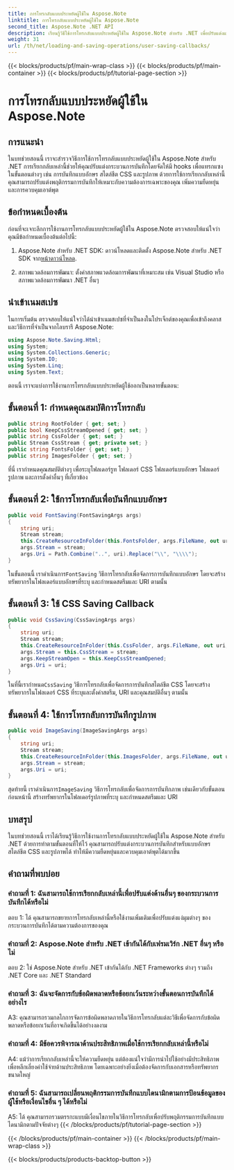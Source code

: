 ```yaml
---
title: การโทรกลับแบบประหยัดผู้ใช้ใน Aspose.Note
linktitle: การโทรกลับแบบประหยัดผู้ใช้ใน Aspose.Note
second_title: Aspose.Note .NET API
description: เรียนรู้วิธีใช้การโทรกลับแบบประหยัดผู้ใช้ใน Aspose.Note สำหรับ .NET เพื่อปรับแต่งแบบอักษรสำหรับการบันทึก, CSS และรูปภาพ
weight: 31
url: /th/net/loading-and-saving-operations/user-saving-callbacks/
---
```


{{< blocks/products/pf/main-wrap-class >}}
{{< blocks/products/pf/main-container >}}
{{< blocks/products/pf/tutorial-page-section >}}

# การโทรกลับแบบประหยัดผู้ใช้ใน Aspose.Note

## การแนะนำ

ในบทช่วยสอนนี้ เราจะสำรวจวิธีการใช้การโทรกลับแบบประหยัดผู้ใช้ใน Aspose.Note สำหรับ .NET การเรียกกลับเหล่านี้ช่วยให้คุณปรับแต่งกระบวนการบันทึกโดยจัดให้มี hooks เพื่อแทรกแซงในขั้นตอนต่างๆ เช่น การบันทึกแบบอักษร สไตล์ชีต CSS และรูปภาพ ด้วยการใช้การเรียกกลับเหล่านี้ คุณสามารถปรับแต่งพฤติกรรมการบันทึกให้เหมาะกับความต้องการเฉพาะของคุณ เพิ่มความยืดหยุ่นและการควบคุมเอาต์พุต

## ข้อกำหนดเบื้องต้น

ก่อนที่จะเจาะลึกการใช้งานการโทรกลับแบบประหยัดผู้ใช้ใน Aspose.Note ตรวจสอบให้แน่ใจว่าคุณมีข้อกำหนดเบื้องต้นต่อไปนี้:

1.  Aspose.Note สำหรับ .NET SDK: ดาวน์โหลดและติดตั้ง Aspose.Note สำหรับ .NET SDK จาก[หน้าดาวน์โหลด](https://releases.aspose.com/note/net/).
   
2. สภาพแวดล้อมการพัฒนา: ตั้งค่าสภาพแวดล้อมการพัฒนาที่เหมาะสม เช่น Visual Studio หรือสภาพแวดล้อมการพัฒนา .NET อื่นๆ

## นำเข้าเนมสเปซ

ในการเริ่มต้น ตรวจสอบให้แน่ใจว่าได้นำเข้าเนมสเปซที่จำเป็นลงในโปรเจ็กต์ของคุณเพื่อเข้าถึงคลาสและวิธีการที่จำเป็นจากไลบรารี Aspose.Note:

```csharp
using Aspose.Note.Saving.Html;
using System;
using System.Collections.Generic;
using System.IO;
using System.Linq;
using System.Text;
```

ตอนนี้ เราจะแบ่งการใช้งานการโทรกลับแบบประหยัดผู้ใช้ออกเป็นหลายขั้นตอน:

## ขั้นตอนที่ 1: กำหนดคุณสมบัติการโทรกลับ

```csharp
public string RootFolder { get; set; }
public bool KeepCssStreamOpened { get; set; }
public string CssFolder { get; set; }
public Stream CssStream { get; private set; }
public string FontsFolder { get; set; }
public string ImagesFolder { get; set; }
```

ที่นี่ เรากำหนดคุณสมบัติต่างๆ เพื่อระบุโฟลเดอร์รูท โฟลเดอร์ CSS โฟลเดอร์แบบอักษร โฟลเดอร์รูปภาพ และการตั้งค่าอื่นๆ ที่เกี่ยวข้อง

## ขั้นตอนที่ 2: ใช้การโทรกลับเพื่อบันทึกแบบอักษร

```csharp
public void FontSaving(FontSavingArgs args)
{
    string uri;
    Stream stream;
    this.CreateResourceInFolder(this.FontsFolder, args.FileName, out uri, out stream);
    args.Stream = stream;
    args.Uri = Path.Combine("..", uri).Replace("\\", "\\\\");
}
```

 ในขั้นตอนนี้ เราดำเนินการ`FontSaving` วิธีการโทรกลับเพื่อจัดการการบันทึกแบบอักษร โดยจะสร้างทรัพยากรในโฟลเดอร์แบบอักษรที่ระบุ และกำหนดสตรีมและ URI ตามนั้น

## ขั้นตอนที่ 3: ใช้ CSS Saving Callback

```csharp
public void CssSaving(CssSavingArgs args)
{
    string uri;
    Stream stream;
    this.CreateResourceInFolder(this.CssFolder, args.FileName, out uri, out stream);
    args.Stream = this.CssStream = stream;
    args.KeepStreamOpen = this.KeepCssStreamOpened;
    args.Uri = uri;
}
```

 ในที่นี้เรากำหนด`CssSaving` วิธีการโทรกลับเพื่อจัดการการบันทึกสไตล์ชีต CSS โดยจะสร้างทรัพยากรในโฟลเดอร์ CSS ที่ระบุและตั้งค่าสตรีม, URI และคุณสมบัติอื่นๆ ตามนั้น

## ขั้นตอนที่ 4: ใช้การโทรกลับการบันทึกรูปภาพ

```csharp
public void ImageSaving(ImageSavingArgs args)
{
    string uri;
    Stream stream;
    this.CreateResourceInFolder(this.ImagesFolder, args.FileName, out uri, out stream);
    args.Stream = stream;
    args.Uri = uri;
}
```

 สุดท้ายนี้ เราดำเนินการ`ImageSaving` วิธีการโทรกลับเพื่อจัดการการบันทึกภาพ เช่นเดียวกับขั้นตอนก่อนหน้านี้ สร้างทรัพยากรในโฟลเดอร์รูปภาพที่ระบุ และกำหนดสตรีมและ URI

## บทสรุป

ในบทช่วยสอนนี้ เราได้เรียนรู้วิธีการใช้งานการโทรกลับแบบประหยัดผู้ใช้ใน Aspose.Note สำหรับ .NET ด้วยการทำตามขั้นตอนที่ให้ไว้ คุณสามารถปรับแต่งกระบวนการบันทึกสำหรับแบบอักษร สไตล์ชีต CSS และรูปภาพได้ ทำให้มีความยืดหยุ่นและควบคุมเอาต์พุตได้มากขึ้น

## คำถามที่พบบ่อย

### คำถามที่ 1: ฉันสามารถใช้การเรียกกลับเหล่านี้เพื่อปรับแต่งด้านอื่นๆ ของกระบวนการบันทึกได้หรือไม่

ตอบ 1: ได้ คุณสามารถขยายการโทรกลับเหล่านี้หรือใช้งานเพิ่มเติมเพื่อปรับแต่งแง่มุมต่างๆ ของกระบวนการบันทึกได้ตามความต้องการของคุณ

### คำถามที่ 2: Aspose.Note สำหรับ .NET เข้ากันได้กับเฟรมเวิร์ก .NET อื่นๆ หรือไม่

ตอบ 2: ใช่ Aspose.Note สำหรับ .NET เข้ากันได้กับ .NET Frameworks ต่างๆ รวมถึง .NET Core และ .NET Standard

### คำถามที่ 3: ฉันจะจัดการกับข้อผิดพลาดหรือข้อยกเว้นระหว่างขั้นตอนการบันทึกได้อย่างไร

A3: คุณสามารถรวมกลไกการจัดการข้อผิดพลาดภายในวิธีการโทรกลับแต่ละวิธีเพื่อจัดการกับข้อผิดพลาดหรือข้อยกเว้นที่อาจเกิดขึ้นได้อย่างงดงาม

### คำถามที่ 4: มีข้อควรพิจารณาด้านประสิทธิภาพเมื่อใช้การเรียกกลับเหล่านี้หรือไม่

A4: แม้ว่าการเรียกกลับเหล่านี้จะให้ความยืดหยุ่น แต่ต้องแน่ใจว่ามีการนำไปใช้อย่างมีประสิทธิภาพเพื่อหลีกเลี่ยงค่าใช้จ่ายด้านประสิทธิภาพ โดยเฉพาะอย่างยิ่งเมื่อต้องจัดการกับเอกสารหรือทรัพยากรขนาดใหญ่

### คำถามที่ 5: ฉันสามารถเปลี่ยนพฤติกรรมการบันทึกแบบไดนามิกตามการป้อนข้อมูลของผู้ใช้หรือเงื่อนไขอื่น ๆ ได้หรือไม่

A5: ได้ คุณสามารถรวมตรรกะแบบมีเงื่อนไขภายในวิธีการโทรกลับเพื่อปรับพฤติกรรมการบันทึกแบบไดนามิกตามปัจจัยต่างๆ
{{< /blocks/products/pf/tutorial-page-section >}}

{{< /blocks/products/pf/main-container >}}
{{< /blocks/products/pf/main-wrap-class >}}

{{< blocks/products/products-backtop-button >}}
